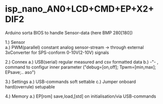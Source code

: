 # isp_nano_AN0+LCD+CMD+EP+X2+DIF2

Arduino sorta BIOS to handle Sensor-data (here BMP 280[180]) 

1.) Sensor  
  a.)  PWM(parallel)      <put> constant analog sensor-stream -> through external 3xConverter  for SPS-conform 0-10V(2-10V) signals

2.) Connex
  a.)  USB(serial)        <put> regular measured and csv formatted data
  b.)   -"-               <get>,<parse> command to configur inner parameter  ("debug=[on,off]; Tpwm=[min,max]; EPsave;.. aso")

3.) Settings
  a.)  USB-commands       soft settable 
  c.)  Jumper             onboard hard(overrule) setupable
 
4.) Memory
  a.)  EP[rom]            save,load,[std]  on initialisation/via USB-commands  
                          
  
